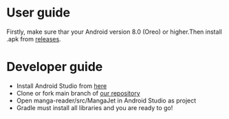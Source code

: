 # User guide
Firstly, make sure thar your Android version 8.0 (Oreo) or higher.Then install .apk from [releases](https://github.com/Sairsey/manga-reader/releases).

# Developer guide
- Install Android Studio from [here](https://developer.android.com/studio)
- Clone or fork main branch of [our repository](https://github.com/Sairsey/manga-reader)
- Open manga-reader/src/MangaJet in Android Studio as project
- Gradle must install all libraries and you are ready to go! 
